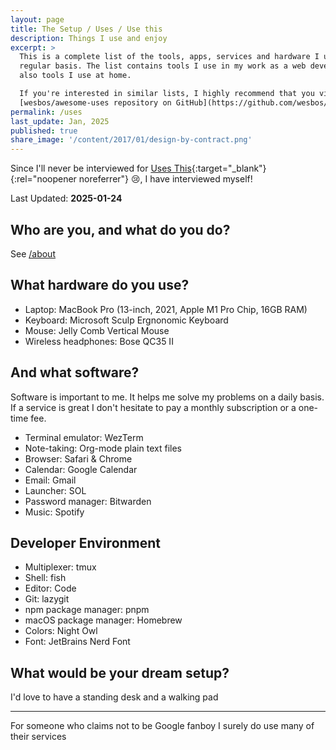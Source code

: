 ```yaml
---
layout: page
title: The Setup / Uses / Use this
description: Things I use and enjoy
excerpt: >
  This is a complete list of the tools, apps, services and hardware I use on a
  regular basis. The list contains tools I use in my work as a web developer but
  also tools I use at home.

  If you're interested in similar lists, I highly recommend that you visit the
  [wesbos/awesome-uses repository on GitHub](https://github.com/wesbos/awesome-uses).
permalink: /uses
last_update: Jan, 2025
published: true
share_image: '/content/2017/01/design-by-contract.png'
---
```


Since I'll never be interviewed for [Uses This](https://usesthis.com){:target="\_blank"}{:rel="noopener noreferrer"} 😢,
I have interviewed myself!

Last Updated: **2025-01-24**

## Who are you, and what do you do?

See [/about](/about)

## What hardware do you use?

- Laptop: MacBook Pro (13-inch, 2021, Apple M1 Pro Chip, 16GB RAM)
- Keyboard: Microsoft Sculp Ergnonomic Keyboard
- Mouse: Jelly Comb Vertical Mouse
- Wireless headphones: Bose QC35 II

## And what software?

Software is important to me. It helps me solve my problems on a daily basis. If
a service is great I don't hesitate to pay a monthly subscription or a one-time
fee.

- Terminal emulator: WezTerm
- Note-taking: Org-mode plain text files
- Browser: Safari & Chrome
- Calendar: Google Calendar
- Email: Gmail
- Launcher: SOL
- Password manager: Bitwarden
- Music: Spotify

## Developer Environment

- Multiplexer: tmux
- Shell: fish
- Editor: Code
- Git: lazygit
- npm package manager: pnpm
- macOS package manager: Homebrew
- Colors: Night Owl
- Font: JetBrains Nerd Font

## What would be your dream setup?

I'd love to have a standing desk and a walking pad

---

For someone who claims not to be Google fanboy I surely do use many of their services
